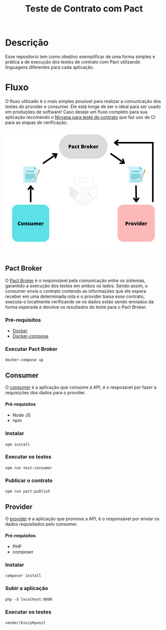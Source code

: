 <div align="center">
  <h1>Teste de Contrato com Pact</h1>
</div>
<br>


# Descrição

Esse repositorio tem como obejtivo exemplificar de uma forma simples e prática a de execução dos testes de contrato com 
Pact utilizando linguagens diferentes para cada aplicação. 


# Fluxo

O fluxo utilizado é o mais simples possível para realizar a comunicação dos testes do provider e consumer. 
Ele está longe de ser o ideal para ser usado em produções de software! 
Caso deseje um fluxo completo para sua aplicação recomendo o 
[Nirvana para teste de contrato](https://github.com/PauloGoncalvesBH/nirvana-teste-de-contrato) que faz uso de CI para as etapas de verificação.  

<img src=".github/fluxo-pact-broker.png" width="500px" height="400px"/>

## Pact Broker
O [Pact Broker](docker-compose.yml) é o responsável pela comunicação entre os sistemas, garantido a execução dos testes 
em ambos os lados. Sendo assim, o consumer envia o contrato contendo as informações que ele espera receber em uma determinada rota
e o provider baixa esse contrato, executa-o localmente verificando se os dados estão sendo enviados da forma esperada e devolve
os resultados do teste para o Pact Broker.

### Pré-requisitos
- [Docker](https://docs.docker.com/get-docker/)
- [Docker-compose](https://docs.docker.com/compose/install/)

### Executar Pact Broker
 ```
docker-compose up
 ```

## Consumer
O [consumer](./consumer) é a aplicação que consome a API, é o resposável por fazer a requisições dos dados para o provider. 

#### Pré-requisitos
- Node JS
- npm

### Instalar
 ```
 npm install
 ```
### Executar os testes
 ```
 npm run test:consumer
 ```
### Publicar o contrato
 ```
 npm run pact:publish
 ```

## Provider
O [provider](./provider) é a aplicação que promove a API, é o responsável por enviar os dados requisitados pelo consumer.

#### Pré-requisitos
- PHP
- composer

### Instalar
 ```
 composer install
 ```
 
### Subir a aplicação
 ```
 php -S localhost:8000
 ```

### Executar os testes
 ```
vendor/bin/phpunit
 ```
